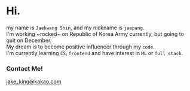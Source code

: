 # Hi.
my name is `Jaekwang Shin`, and my nickname is `jaepang`.   
I'm working ~rocked~ on Republic of Korea Army currently, but going to quit on December.   
My dream is to become positive influencer through my `code`.   
I'm currently learning `CS`, `frontend` and have interest in `ML` or `full stack`.

### Contact Me!
jake_king@kakao.com
<!--
**jaepang/jaepang** is a ✨ _special_ ✨ repository because its `README.md` (this file) appears on your GitHub profile.

Here are some ideas to get you started:

- 🔭 I’m currently working on ...
- 🌱 I’m currently learning ...
- 👯 I’m looking to collaborate on ...
- 🤔 I’m looking for help with ...
- 💬 Ask me about ...
- 📫 How to reach me: ...
- 😄 Pronouns: ...
- ⚡ Fun fact: ...
-->
